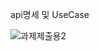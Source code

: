 api명세 및 UseCase

![과제제출용2](https://user-images.githubusercontent.com/30777108/209908965-7ad7a24b-52ea-4bec-ab88-424fa871f2f8.png)
